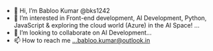 - 👋 Hi, I’m Babloo Kumar @bks1242
- 👀 I’m interested in Front-end development, AI Development, Python, JavaScript & exploring the cloud world (Azure) in the AI Space! ...
- 💞️ I’m looking to collaborate on AI Development...
- 📫 How to reach me ...babloo.kumar@outlook.in

<!---
bks1242/bks1242 is a ✨ special ✨ repository because its `README.md` (this file) appears on your GitHub profile.
You can click the Preview link to take a look at your changes.
--->
